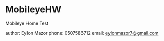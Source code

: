 # MobileyeHW

Mobileye Home Test

author: Eylon Mazor
phone: 0507586712
email: eylonmazor7@gmail.com
